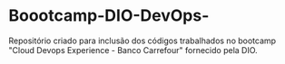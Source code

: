 # Boootcamp-DIO-DevOps-
Repositório criado para inclusão dos códigos trabalhados no bootcamp "Cloud Devops Experience - Banco Carrefour" fornecido pela DIO.
